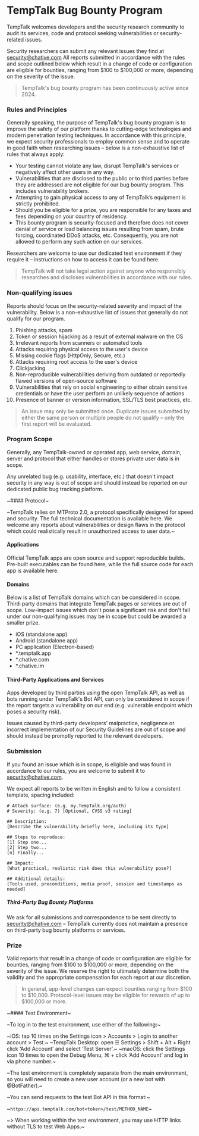 # TempTalk Bug Bounty Program

TempTalk welcomes developers and the security research community to audit its services, code and protocol seeking vulnerabilities or security-related issues.

Security researchers can submit any relevant issues they find at security@chative.com All reports submitted in accordance with the rules and scope outlined below which result in a change of code or configuration are eligible for bounties, ranging from $100 to $100,000 or more, depending on the severity of the issue.

> TempTalk's bug bounty program has been continuously active since 2024.

### Rules and Principles

Generally speaking, the purpose of TempTalk's bug bounty program is to improve the safety of our platform thanks to cutting-edge technologies and modern penetration testing techniques. In accordance with this principle, we expect security professionals to employ common sense and to operate in good faith when researching issues – below is a non-exhaustive list of rules that always apply:

- Your testing cannot violate any law, disrupt TempTalk's services or negatively affect other users in any way.
- Vulnerabilities that are disclosed to the public or to third parties before they are addressed are not eligible for our bug bounty program. This includes vulnerability brokers.
- Attempting to gain physical access to any of TempTalk’s equipment is strictly prohibited.
- Should you be eligible for a prize, you are responsible for any taxes and fees depending on your country of residency.
- This bounty program is security-focused and therefore does not cover denial of service or load balancing issues resulting from spam, brute forcing, coordinated DDoS attacks, etc. Consequently, you are not allowed to perform any such action on our services.

Researchers are welcome to use our dedicated test environment if they require it – instructions on how to access it can be found here.

> TempTalk will not take legal action against anyone who responsibly researches and discloses vulnerabilities in accordance with our rules.

### Non-qualifying issues

Reports should focus on the security-related severity and impact of the vulnerability. Below is a non-exhaustive list of issues that generally do not qualify for our program.

1. Phishing attacks, spam
2. Token or session hijacking as a result of external malware on the OS
3. Irrelevant reports from scanners or automated tools
4. Attacks requiring physical access to the user's device
5. Missing cookie flags (HttpOnly, Secure, etc.)
6. Attacks requiring root access to the user's device
7. Clickjacking
8. Non-reproducible vulnerabilities deriving from outdated or reportedly flawed versions of open-source software
9. Vulnerabilities that rely on social engineering to either obtain sensitive credentials or have the user perform an unlikely sequence of actions
10. Presence of banner or version information, SSL/TLS best practices, etc.

> An issue may only be submitted once. Duplicate issues submitted by either the same person or multiple people do not qualify – only the first report will be evaluated.

### Program Scope

Generally, any TempTalk-owned or operated app, web service, domain, server and protocol that either handles or stores private user data is in scope.

Any unrelated bug (e.g. usability, interface, etc.) that doesn't impact security in any way is out of scope and should instead be reported on our dedicated public bug tracking platform.

~#### Protocol~

~TempTalk relies on MTProto 2.0, a protocol specifically designed for speed and security. The full technical documentation is available here. We welcome any reports about vulnerabilities or design flaws in the protocol which could realistically result in unauthorized access to user data.~

#### Applications

Official TempTalk apps are open source and support reproducible builds. Pre-built executables can be found here, while the full source code for each app is available here.

#### Domains

Below is a list of TempTalk domains which can be considered in scope. Third-party domains that integrate TempTalk pages or services are out of scope. Low-impact issues which don't pose a significant risk and don't fall under our non-qualifying issues may be in scope but could be awarded a smaller prize.

- iOS (standalone app)
- Android (standalone app)
- PC application (Electron-based)
- *.temptalk.app
- *.chative.com
- *.chative.im

#### Third-Party Applications and Services

Apps developed by third parties using the open TempTalk API, as well as bots running under TempTalk's Bot API, can only be considered in scope if the report targets a vulnerability on our end (e.g. vulnerable endpoint which poses a security risk).

Issues caused by third-party developers' malpractice, negligence or incorrect implementation of our Security Guidelines are out of scope and should instead be promptly reported to the relevant developers.

### Submission

If you found an issue which is in scope, is eligible and was found in accordance to our rules, you are welcome to submit it to security@chative.com.

We expect all reports to be written in English and to follow a consistent template, spacing included:

```
# Attack surface: (e.g. my.TempTalk.org/auth)
# Severity: (e.g. 7) [Optional, CVSS v3 rating]

## Description: 
[Describe the vulnerability briefly here, including its type]

## Steps to reproduce:
[1] Step one...
[2] Step two...
[n] Finally...

## Impact:
[What practical, realistic risk does this vulnerability pose?]

## Additional details:
[Tools used, preconditions, media proof, session and timestamps as needed]
```

##### Third-Party Bug Bounty Platforms

We ask for all submissions and correspondence to be sent directly to security@chative.com – TempTalk currently does not maintain a presence on third-party bug bounty platforms or services.

### Prize

Valid reports that result in a change of code or configuration are eligible for bounties, ranging from $100 to $100,000 or more, depending on the severity of the issue. We reserve the right to ultimately determine both the validity and the appropriate compensation for each report at our discretion.

> In general, app-level changes can expect bounties ranging from $100 to $10,000. Protocol-level issues may be eligible for rewards of up to $100,000 or more.

~#### Test Environment~

~To log in to the test environment, use either of the following:~

~iOS: tap 10 times on the Settings icon > Accounts > Login to another account > Test.~
~TempTalk Desktop: open ☰ Settings > Shift + Alt + Right click ‘Add Account’ and select ‘Test Server’.~
~macOS: click the Settings icon 10 times to open the Debug Menu, ⌘ + click ‘Add Account’ and log in via phone number.~

~The test environment is completely separate from the main environment, so you will need to create a new user account (or a new bot with @BotFather).~

~You can send requests to the test Bot API in this format:~

~`https://api.temptalk.com/bot<token>/test/METHOD_NAME`~

~> When working within the test environment, you may use HTTP links without TLS to test Web Apps.~

